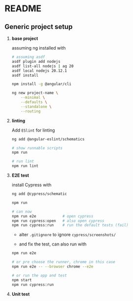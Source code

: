 # README

## Generic project setup

1. **base project**

   assuming ng installed with

   ```bash
   # assuming asdf
   asdf plugin add nodejs
   asdf list-all nodejs | ag 20
   asdf local nodejs 20.12.1
   asdf install

   npm install -g @angular/cli
   ```

   ```bash
   ng new project-name \
	   --minimal \
	   --defaults \
	   --standalone \
	   --routing
   ```

1. **linting**

   Add `ESlint` for linting

   ```bash
   ng add @angular-eslint/schematics

   # show runnable scripts
   npm run

   # run lint
   npm run lint
   ```

1. **E2E test**

   install Cypress with

   ```bash
   ng add @cypress/schematic

   npm run

   # can now
   npm run e2e            # open cypress
   npm run cypress:open   # also open cypress
   npm run cypress:run    # run the default tests (fail)
   ```

   * alter `.gitignore` to ignore `cypress/screenshots/`

   * and fix the test, can also run with

   ```bash
   npm run e2e

   # or pre choose the runner, chrome in this case
   npm run e2e -- --browser chrome --e2e

   # or run the app and test
   npm start
   npm run cypress:run
   ```

1. **Unit test**

